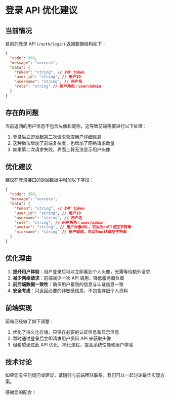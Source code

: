 # 登录 API 优化建议

## 当前情况

目前的登录 API (`/auth/login`) 返回数据结构如下：

```json
{
  "code": 200,
  "message": "success",
  "data": {
    "token": "string", // JWT token
    "user_id": "string", // 用户ID
    "username": "string", // 用户名
    "role": "string" // 用户角色：user/admin
  }
}
```

## 存在的问题

当前返回的用户信息不包含头像和昵称，这导致前端需要进行以下处理：

1. 登录后立即发起第二次请求获取用户详细信息
2. 这种做法增加了前端复杂度，也增加了网络请求数量
3. 如果第二次请求失败，界面上将无法显示用户头像

## 优化建议

建议在登录接口的返回数据中增加以下字段：

```json
{
  "code": 200,
  "message": "success",
  "data": {
    "token": "string", // JWT token
    "user_id": "string", // 用户ID
    "username": "string", // 用户名
    "role": "string", // 用户角色：user/admin
    "avatar": "string", // 用户头像URL，可以为null或空字符串
    "nickname": "string" // 用户昵称，可以为null或空字符串
  }
}
```

## 优化理由

1. **提升用户体验**：用户登录后可以立即看到个人头像，无需等待额外请求
2. **减少网络请求**：前端减少一次 API 调用，降低服务器负载
3. **前后端数据一致性**：确保用户看到的信息与认证信息一致
4. **安全考虑**：只返回必要的非敏感信息，不包含详细个人资料

## 前端实现

前端已经做了如下调整：

1. 优化了持久化存储，只保存必要的认证信息和显示信息
2. 暂时通过登录后立即请求用户资料 API 来获取头像
3. 但希望通过此 API 优化，简化流程，提高系统性能和用户体验

## 技术讨论

如果您有任何疑问或建议，请随时与前端团队联系，我们可以一起讨论最佳实现方案。

感谢您的配合！
